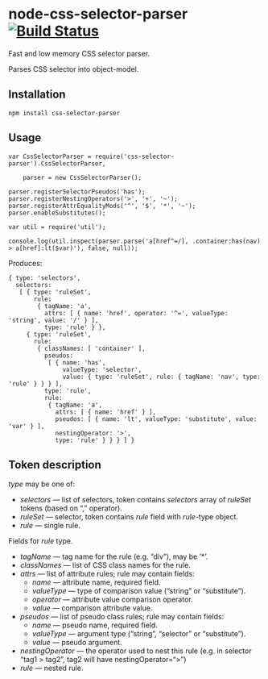 node-css-selector-parser [![Build Status](https://travis-ci.org/mdevils/node-css-selector-parser.svg?branch=master)](https://travis-ci.org/mdevils/node-css-selector-parser)
============================================================================================================================================================================

Fast and low memory CSS selector parser.

Parses CSS selector into object-model.

Installation
------------

    npm install css-selector-parser

Usage
-----

    var CssSelectorParser = require('css-selector-parser').CssSelectorParser,

        parser = new CssSelectorParser();

    parser.registerSelectorPseudos('has');
    parser.registerNestingOperators('>', '+', '~');
    parser.registerAttrEqualityMods('^', '$', '*', '~');
    parser.enableSubstitutes();

    var util = require('util');

    console.log(util.inspect(parser.parse('a[href^=/], .container:has(nav) > a[href]:lt($var)'), false, null));

Produces:

    { type: 'selectors',
      selectors:
       [ { type: 'ruleSet',
           rule:
            { tagName: 'a',
              attrs: [ { name: 'href', operator: '^=', valueType: 'string', value: '/' } ],
              type: 'rule' } },
         { type: 'ruleSet',
           rule:
            { classNames: [ 'container' ],
              pseudos:
               [ { name: 'has',
                   valueType: 'selector',
                   value: { type: 'ruleSet', rule: { tagName: 'nav', type: 'rule' } } } ],
              type: 'rule',
              rule:
               { tagName: 'a',
                 attrs: [ { name: 'href' } ],
                 pseudos: [ { name: 'lt', valueType: 'substitute', value: 'var' } ],
                 nestingOperator: '>',
                 type: 'rule' } } } ] }

Token description
-----------------

*type* may be one of:

-   *selectors* — list of selectors, token contains *selectors* array of *ruleSet* tokens (based on “,” operator).
-   *ruleSet* — selector, token contains *rule* field with *rule*-type object.
-   *rule* — single rule.

Fields for *rule* type.

-   *tagName* — tag name for the rule (e.g. “div”), may be ’\*’.
-   *classNames* — list of CSS class names for the rule.
-   *attrs* — list of attribute rules; rule may contain fields:
    -   *name* — attribute name, required field.
    -   *valueType* — type of comparison value (“string” or “substitute”).
    -   *operator* — attribute value comparison operator.
    -   *value* — comparison attribute value.
-   *pseudos* — list of pseudo class rules; rule may contain fields:
    -   *name* — pseudo name, required field.
    -   *valueType* — argument type (“string”, “selector” or “substitute”).
    -   *value* — pseudo argument.
-   *nestingOperator* — the operator used to nest this rule (e.g. in selector “tag1 &gt; tag2”, tag2 will have nestingOperator=“&gt;”)
-   *rule* — nested rule.
